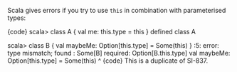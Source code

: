 Scala gives errors if you try to use `this` in combination with parameterised types:

{code}
scala> class A { val me: this.type = this }
defined class A

scala> class B { val maybeMe: Option[this.type] = Some(this) }
<console>:5: error: type mismatch;
 found   : Some[B]
 required: Option[B.this.type]
         val maybeMe: Option[this.type] = Some(this)
                                          ^
{code}
This is a duplicate of SI-837.
